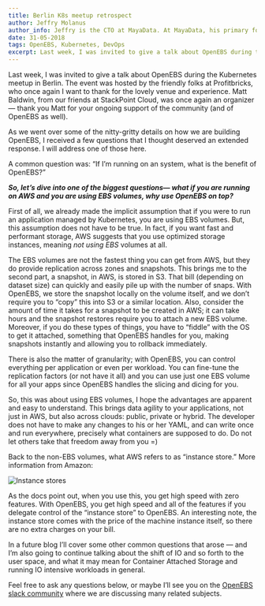 ```yaml
---
title: Berlin K8s meetup retrospect
author: Jeffry Molanus
author_info: Jeffry is the CTO at MayaData. At MayaData, his primary focus is to make sure the product is flexible and scalable. When he is not working with code, he practices martial arts.
date: 31-05-2018
tags: OpenEBS, Kubernetes, DevOps
excerpt: Last week, I was invited to give a talk about OpenEBS during the Kubernetes meetup in Berlin. The event was hosted by the friendly folks at Profitbricks, who once again I want to thank for the lovely venue and experience.
---
```


Last week, I was invited to give a talk about OpenEBS during the Kubernetes meetup in Berlin. The event was hosted by the friendly folks at Profitbricks, who once again I want to thank for the lovely venue and experience. Matt Baldwin, from our friends at StackPoint Cloud, was once again an organizer — thank you Matt for your ongoing support of the community (and of OpenEBS as well).

As we went over some of the nitty-gritty details on how we are building OpenEBS, I received a few questions that I thought deserved an extended response. I will address one of those here.

A common question was: “If I’m running on an _<insert cloud vendor>_ system, what is the benefit of OpenEBS?”

**_So, let’s dive into one of the biggest questions— what if you are running on AWS and you are using EBS volumes, why use OpenEBS on top?_**

First of all, we already made the implicit assumption that if you were to run an application managed by Kubernetes, you are using EBS volumes. But, this assumption does not have to be true. In fact, if you want fast and performant storage, AWS suggests that you use optimized storage instances, meaning _not using EBS_ volumes at all.

The EBS volumes are not the fastest thing you can get from AWS, but they do provide replication across zones and snapshots. This brings me to the second part, a snapshot, in AWS, is stored in S3. That bill (depending on dataset size) can quickly and easily pile up with the number of snaps. With OpenEBS, we store the snapshot locally on the volume itself, and we don’t require you to “copy” this into S3 or a similar location. Also, consider the amount of time it takes for a snapshot to be created in AWS; it can take hours and the snapshot restores require you to attach a new EBS volume. Moreover, if you do these types of things, you have to “fiddle” with the OS to get it attached, something that OpenEBS handles for you, making snapshots instantly and allowing you to rollback immediately.

There is also the matter of granularity; with OpenEBS, you can control everything per application or even per workload. You can fine-tune the replication factors (or not have it all) and you can use just one EBS volume for all your apps since OpenEBS handles the slicing and dicing for you.

So, this was about using EBS volumes, I hope the advantages are apparent and easy to understand. This brings data agility to your applications, not just in AWS, but also across clouds: public, private or hybrid. The developer does not have to make any changes to his or her YAML, and can write once and run everywhere, precisely what containers are supposed to do. Do not let others take that freedom away from you =)

Back to the non-EBS volumes, what AWS refers to as “instance store.” More information from Amazon:

![Instance stores](/images/blog/instance-stores.png)

As the docs point out, when you use this, you get high speed with zero features. With OpenEBS, you get high speed and all of the features if you delegate control of the “instance store” to OpenEBS. An interesting note, the instance store comes with the price of the machine instance itself, so there are no extra charges on your bill.

In a future blog I’ll cover some other common questions that arose — and I’m also going to continue talking about the shift of IO and so forth to the user space, and what it may mean for Container Attached Storage and running IO intensive workloads in general.

Feel free to ask any questions below, or maybe I’ll see you on the [OpenEBS slack community](https://slack.openebs.io/?__hstc=216392137.c2ca19ae0ec72f00a9ae3bf6f8a512a3.1579861713935.1579861713935.1579861713935.1&__hssc=216392137.1.1579861713935&__hsfp=3765904294) where we are discussing many related subjects.
